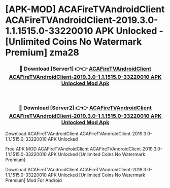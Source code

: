 # [APK-MOD] ACAFireTVAndroidClient ACAFireTVAndroidClient-2019.3.0-1.1.1515.0-33220010 APK Unlocked - [Unlimited Coins No Watermark Premium] zma28



<div align="center">
<h3>🔴 Download [Server1] 👉👉 <a href="https://momento.my/?title=ACAFireTVAndroidClient_ACAFireTVAndroidClient-2019.3.0-1.1.1515.0-33220010_APK_Unlocked">ACAFireTVAndroidClient ACAFireTVAndroidClient-2019.3.0-1.1.1515.0-33220010 APK Unlocked Mod Apk</a></h3><br>

<h3>🔴 Download [Server2] 👉👉 <a href="https://momento.my/?title=ACAFireTVAndroidClient_ACAFireTVAndroidClient-2019.3.0-1.1.1515.0-33220010_APK_Unlocked">ACAFireTVAndroidClient ACAFireTVAndroidClient-2019.3.0-1.1.1515.0-33220010 APK Unlocked Mod Apk</a></h3>
</div>



Download ACAFireTVAndroidClient ACAFireTVAndroidClient-2019.3.0-1.1.1515.0-33220010 APK Unlocked 

Free APK MOD ACAFireTVAndroidClient ACAFireTVAndroidClient-2019.3.0-1.1.1515.0-33220010 APK Unlocked [Unlimited Coins No Watermark Premium]

Download ACAFireTVAndroidClient ACAFireTVAndroidClient-2019.3.0-1.1.1515.0-33220010 APK Unlocked [Unlimited Coins No Watermark Premium] Mod For Android
